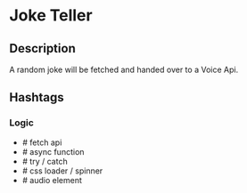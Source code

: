 # Joke Teller

## Description

A random joke will be fetched and handed over to a Voice Api.




## Hashtags

### Logic

- \# fetch api
- \# async function
- \# try / catch
- \# css loader / spinner
- \# audio element
